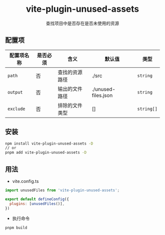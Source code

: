 <h1 align="center">vite-plugin-unused-assets</h1>
<p align="center">查找项目中是否存在是否未使用的资源</p>

## 配置项

| **配置项名称** | **是否必须** | **含义**           | **默认值** | **类型**  |
| -------------- | ------------ | --------           | ---------- | --------  |
| `path`    | 否           | 查找的资源路径 | ./src        | `string`  |
| `output`    | 否           | 输出的文件路径 | ./unused-files.json   |`string` |
| `exclude`    | 否           | 排除的文件类型 | []      | `string[]` |

## 安装

```bash
npm install vite-plugin-unused-assets -D
// or
pnpm add vite-plugin-unused-assets -D
```

## 用法

- vite.config.ts

```js
import unusedFiles from 'vite-plugin-unused-assets';

export default defineConfig({
  plugins: [unusedFiles()],
})

```
- 执行命令
```
pnpm build
```